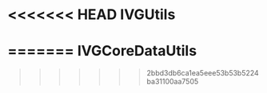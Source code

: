 <<<<<<< HEAD
IVGUtils
========
=======
IVGCoreDataUtils
================
>>>>>>> 2bbd3db6ca1ea5eee53b53b5224ba31100aa7505
